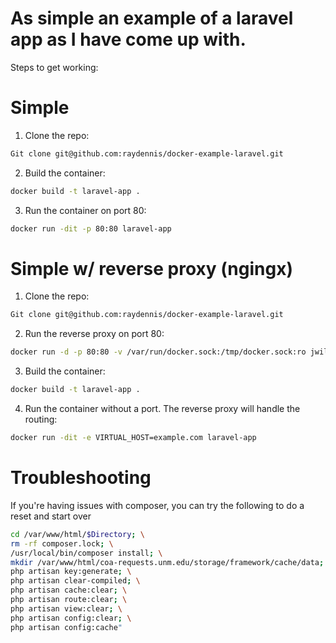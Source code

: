 # As simple an example of a laravel app as I have come up with.

Steps to get working:

# Simple

1. Clone the repo:
```bash
Git clone git@github.com:raydennis/docker-example-laravel.git
```

2. Build the container:
```bash
docker build -t laravel-app .
```

3. Run the container on port 80:
```bash
docker run -dit -p 80:80 laravel-app
```

# Simple w/ reverse proxy (ngingx)

1. Clone the repo:
```bash
Git clone git@github.com:raydennis/docker-example-laravel.git
```

2. Run the reverse proxy on port 80:
```bash
docker run -d -p 80:80 -v /var/run/docker.sock:/tmp/docker.sock:ro jwilder/nginx-proxy
```

3. Build the container:
```bash
docker build -t laravel-app .
```

4. Run the container without a port.  The reverse proxy will handle the routing:
```bash
docker run -dit -e VIRTUAL_HOST=example.com laravel-app
```

# Troubleshooting
If you're having issues with composer, you can try the following to do a reset and start over

```bash
cd /var/www/html/$Directory; \
rm -rf composer.lock; \
/usr/local/bin/composer install; \
mkdir /var/www/html/coa-requests.unm.edu/storage/framework/cache/data; \
php artisan key:generate; \
php artisan clear-compiled; \
php artisan cache:clear; \
php artisan route:clear; \
php artisan view:clear; \
php artisan config:clear; \
php artisan config:cache"
```
